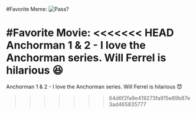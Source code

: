 #Favorite Meme:
![Pass?](http://funny-pictures-blog.com/wp-content/uploads/funny-pictures/Best-MEME.jpg)


#Favorite Movie:
<<<<<<< HEAD
Anchorman 1 & 2 - I love the Anchorman series. Will Ferrel is hilarious :laughing:
=======
Anchorman 1 & 2 - I love the Anchorman series. Will Ferrel is hilarious :smiling_imp:
>>>>>>> 64d6f2fa9e419273fa915e89b87e3ad465835777


